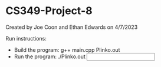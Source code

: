 # CS349-Project-8
Created by Joe Coon and Ethan Edwards on 4/7/2023

Run instructions:
- Build the program: g++ main.cpp Plinko.out
- Run the program: ./Plinko.out <input file> <output file>
